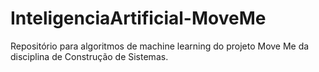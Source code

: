 # InteligenciaArtificial-MoveMe
Repositório para algoritmos de machine learning do projeto Move Me da disciplina de Construção de Sistemas.
